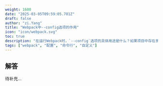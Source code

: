 ```yaml
---
weight: 1600
date: "2025-03-05T09:59:05.781Z"
draft: false
author: "zi.Yang"
title: "Webpack中--config选项的作用"
icon: "icon/webpack.svg"
toc: true
description: "在运行Webpack时，`--config`选项的具体用途是什么？如果项目中存在多个配置文件，如何通过该选项指定自定义配置？"
tags: ["webpack", "配置", "命令行", "自定义"]
---
```


## 解答

待补充...
